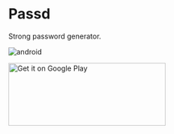 # Passd
Strong password generator.

![android](https://github.com/AtacanColbekler/Passd/assets/24621135/86c28a47-f80d-4ffd-83d8-220818c6dc80)


<a href='https://play.google.com/store/apps/details?id=com.atacancol.passd&pcampaignid=pcampaignidMKT-Other-global-all-co-prtnr-py-PartBadge-Mar2515-1'><img width="312" height="125" alt='Get it on Google Play' src='https://play.google.com/intl/en_us/badges/static/images/badges/en_badge_web_generic.png'/></a>
